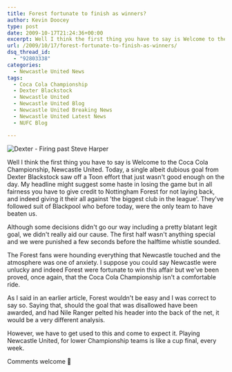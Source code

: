 ```yaml
---
title: Forest fortunate to finish as winners?
author: Kevin Doocey
type: post
date: 2009-10-17T21:24:36+00:00
excerpt: Well I think the first thing you have to say is Welcome to the Coca Cola Championship..
url: /2009/10/17/forest-fortunate-to-finish-as-winners/
dsq_thread_id:
  - "92803338"
categories:
  - Newcastle United News
tags:
  - Coca Cola Championship
  - Dexter Blackstock
  - Newcastle United
  - Newcastle United Blog
  - Newcastle United Breaking News
  - Newcastle United Latest News
  - NUFC Blog

---
```

![Dexter - Firing past Steve Harper](http://i.dailymail.co.uk/i/pix/2009/10/17/article-0-06DCBA8E000005DC-337_468x286.jpg)

Well I think the first thing you have to say is Welcome to the Coca Cola Championship, Newcastle United. Today, a single albeit dubious goal from Dexter Blackstock saw off a Toon effort that just wasn't good enough on the day. My headline might suggest some haste in losing the game but in all fairness you have to give credit to Nottingham Forest for not laying back, and  indeed giving it their all against 'the biggest club in the league'. They've followed suit of Blackpool who before today, were the only team to have beaten us.

Although some decisions didn't go our way including a pretty blatant legit goal, we didn't really aid our cause. The first half wasn't anything special and we were punished a few seconds before the halftime whistle sounded.

The Forest fans were hounding everything that Newcastle touched and the atmosphere was one of anxiety. I suppose you could say Newcastle were unlucky and indeed Forest were fortunate to win this affair but we've been proved, once again, that the Coca Cola Championship isn't a comfortable ride.

As I said in an earlier article, Forest wouldn't be easy and I was correct to say so. Saying that, should the goal that was disallowed have been awarded, and had Nile Ranger pelted his header into the back of the net, it would be a very different analysis.

However, we have to get used to this and come to expect it. Playing Newcastle United, for lower Championship teams is like a cup final, every week.

Comments welcome 🙂
